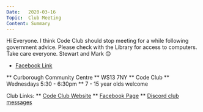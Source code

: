 ```yaml
---
Date:   2020-03-16
Topic:  Club Meeting
Content: Summary
---
```

Hi Everyone. I think Code Club should stop meeting for a while following government advice. Please check with the Library for access to computers. Take care everyone. Stewart and Mark 😊

* [Facebook Link](https://www.facebook.com/1481985248595237/posts/2630842913709459/)


** Curborough Community Centre
** WS13 7NY
** Code Club
** Wednesdays 5:30 - 6:30pm
** 7 - 15 year olds welcome

Club Links:
** [Code Club Website](https://lichfield-code-club.github.io/)
** [Facebook Page](https://www.facebook.com/LichfieldCoders)
** [Discord club messages](https://discord.gg/szz6xGK)
